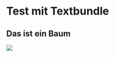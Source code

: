 # Test mit Textbundle

## Das ist ein Baum

![][image-1]






[image-1]:	assets/Bildschirmfoto%202024-09-04%20um%2015.20.14.png
